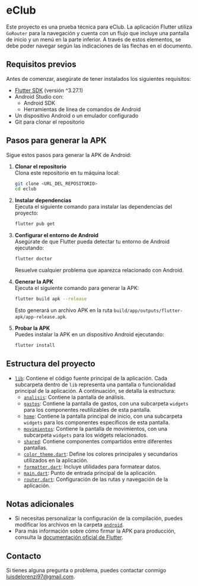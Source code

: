 # eClub

Este proyecto es una prueba técnica para eClub. La aplicación Flutter utiliza `GoRouter` para la navegación y cuenta con un flujo que incluye una pantalla de inicio y un menú en la parte inferior. A través de estos elementos, se debe poder navegar según las indicaciones de las flechas en el documento.

## Requisitos previos

Antes de comenzar, asegúrate de tener instalados los siguientes requisitos:

- [Flutter SDK](https://docs.flutter.dev/get-started/install) (versión ^3.27.1)
- Android Studio con:
  - Android SDK
  - Herramientas de línea de comandos de Android
- Un dispositivo Android o un emulador configurado
- Git para clonar el repositorio

## Pasos para generar la APK

Sigue estos pasos para generar la APK de Android:

1. **Clonar el repositorio**  
   Clona este repositorio en tu máquina local:

   ```bash
   git clone <URL_DEL_REPOSITORIO>
   cd eclub
   ```

2. **Instalar dependencias**  
   Ejecuta el siguiente comando para instalar las dependencias del proyecto:

   ```bash
   flutter pub get
   ```

3. **Configurar el entorno de Android**  
   Asegúrate de que Flutter pueda detectar tu entorno de Android ejecutando:

   ```bash
   flutter doctor
   ```

   Resuelve cualquier problema que aparezca relacionado con Android.

4. **Generar la APK**  
   Ejecuta el siguiente comando para generar la APK:

   ```bash
   flutter build apk --release
   ```

   Esto generará un archivo APK en la ruta `build/app/outputs/flutter-apk/app-release.apk`.

5. **Probar la APK**  
   Puedes instalar la APK en un dispositivo Android ejecutando:
   ```bash
   flutter install
   ```

## Estructura del proyecto

- [`lib`](lib): Contiene el código fuente principal de la aplicación. Cada subcarpeta dentro de `lib` representa una pantalla o funcionalidad principal de la aplicación. A continuación, se detalla la estructura:
  - [`analisis`](lib/analisis): Contiene la pantalla de análisis.
  - [`gastos`](lib/gastos): Contiene la pantalla de gastos, con una subcarpeta `widgets` para los componentes reutilizables de esta pantalla.
  - [`home`](lib/home): Contiene la pantalla principal de inicio, con una subcarpeta `widgets` para los componentes específicos de esta pantalla.
  - [`movimientos`](lib/movimientos): Contiene la pantalla de movimientos, con una subcarpeta `widgets` para los widgets relacionados.
  - [`shared`](lib/shared): Contiene componentes compartidos entre diferentes pantallas.
  - [`color_theme.dart`](lib/color_theme.dart): Define los colores principales y secundarios utilizados en la aplicación.
  - [`formatter.dart`](lib/formatter.dart): Incluye utilidades para formatear datos.
  - [`main.dart`](lib/main.dart): Punto de entrada principal de la aplicación.
  - [`router.dart`](lib/router.dart): Configuración de las rutas y navegación de la aplicación.

## Notas adicionales

- Si necesitas personalizar la configuración de la compilación, puedes modificar los archivos en la carpeta [`android`](android).
- Para más información sobre cómo firmar la APK para producción, consulta la [documentación oficial de Flutter](https://docs.flutter.dev/deployment/android).

## Contacto

Si tienes alguna pregunta o problema, puedes contactar conmigo [luisdelorenzi97@gmail.com](mailto:luisdelorenzi97@gmail.com).
